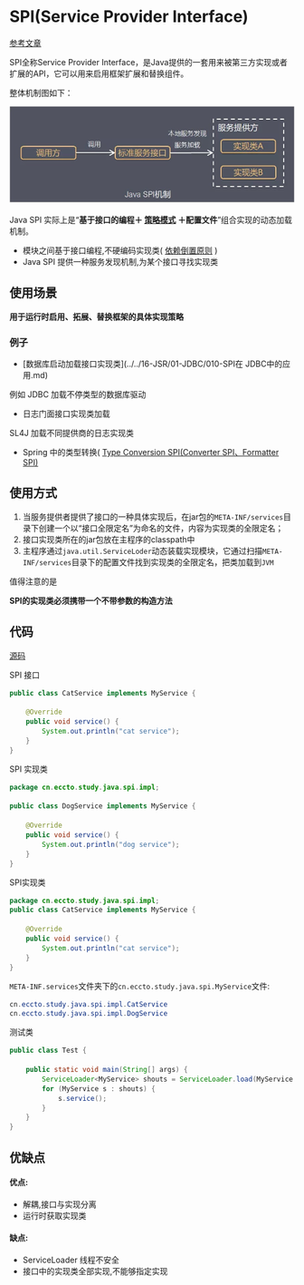 # SPI(Service Provider Interface)

[参考文章](https://www.jianshu.com/p/46b42f7f593c)

SPI全称Service Provider Interface，是Java提供的一套用来被第三方实现或者扩展的API，它可以用来启用框架扩展和替换组件。

整体机制图如下：

![image-20191103204413473](../../assets/image-20191103204413473.png)

Java SPI 实际上是“**基于接口的编程＋ [策略模式](../../01-design-patterns/04-behavioral-patterns/09-strategy-pattern.md) ＋配置文件**”组合实现的动态加载机制。

- 模块之间基于接口编程,不硬编码实现类( [依赖倒置原则](../../01-design-patterns/01-design-principles/04-dependence-inversion-principle.md) )
- Java SPI 提供一种服务发现机制,为某个接口寻找实现类

## 使用场景

**用于运行时启用、拓展、替换框架的具体实现策略**

### 例子

-  [数据库启动加载接口实现类](../../16-JSR/01-JDBC/010-SPI在 JDBC中的应用.md) 

例如 JDBC 加载不停类型的数据库驱动

- 日志门面接口实现类加载

SL4J 加载不同提供商的日志实现类

- Spring 中的类型转换( [Type Conversion SPI(Converter SPI、Formatter SPI)](../../02-spring-framework-documentation/02-core/03-validation-data-binding-type-conversion/04-spring-type-conversion.md) 

## 使用方式

1. 当服务提供者提供了接口的一种具体实现后，在jar包的`META-INF/services`目录下创建一个以“接口全限定名”为命名的文件，内容为实现类的全限定名；
2. 接口实现类所在的jar包放在主程序的classpath中
3. 主程序通过`java.util.ServiceLoder`动态装载实现模块，它通过扫描`META-INF/services`目录下的配置文件找到实现类的全限定名，把类加载到`JVM`

值得注意的是

**SPI的实现类必须携带一个不带参数的构造方法**

## 代码 

 [源码](../00-code/note-java/src/main/java/cn/eccto/study/java) 

SPI 接口

```java
public class CatService implements MyService {

    @Override
    public void service() {
        System.out.println("cat service");
    }
}
```

SPI 实现类

```java
package cn.eccto.study.java.spi.impl;

public class DogService implements MyService {

    @Override
    public void service() {
        System.out.println("dog service");
    }
}
```

SPI实现类

```java
package cn.eccto.study.java.spi.impl;
public class CatService implements MyService {

    @Override
    public void service() {
        System.out.println("cat service");
    }
}
```

`META-INF.services`文件夹下的`cn.eccto.study.java.spi.MyService`文件:

```java
cn.eccto.study.java.spi.impl.CatService
cn.eccto.study.java.spi.impl.DogService
```

测试类

```java
public class Test {

    public static void main(String[] args) {
        ServiceLoader<MyService> shouts = ServiceLoader.load(MyService.class);
        for (MyService s : shouts) {
            s.service();
        }
    }
}
```

## 优缺点

#### 优点:

- 解耦,接口与实现分离
- 运行时获取实现类

#### 缺点:

- ServiceLoader 线程不安全
- 接口中的实现类全部实现,不能够指定实现

